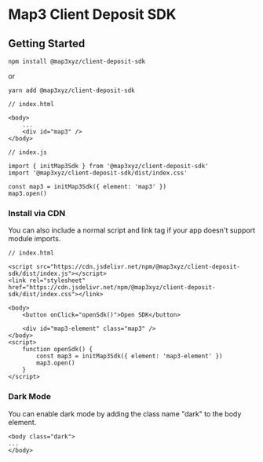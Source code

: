 # Map3 Client Deposit SDK

## Getting Started

```
npm install @map3xyz/client-deposit-sdk
```

or

```
yarn add @map3xyz/client-deposit-sdk
```

```
// index.html

<body>
    ...
    <div id="map3" />
</body>
```

```
// index.js

import { initMap3Sdk } from '@map3xyz/client-deposit-sdk'
import '@map3xyz/client-deposit-sdk/dist/index.css'

const map3 = initMap3Sdk({ element: 'map3' })
map3.open()
```

### Install via CDN

You can also include a normal script and link tag if your app doesn't support module imports.

```
// index.html

<script src="https://cdn.jsdelivr.net/npm/@map3xyz/client-deposit-sdk/dist/index.js"></script>
<link rel="stylesheet" href="https://cdn.jsdelivr.net/npm/@map3xyz/client-deposit-sdk/dist/index.css"></link>

<body>
    <button onClick="openSdk()">Open SDK</button>

    <div id="map3-element" class="map3" />
</body>
<script>
    function openSdk() {
        const map3 = initMap3Sdk({ element: 'map3-element' })
        map3.open()
    }
</script>
```

### Dark Mode

You can enable dark mode by adding the class name "dark" to the body element.

```
<body class="dark">
...
</body>
```
